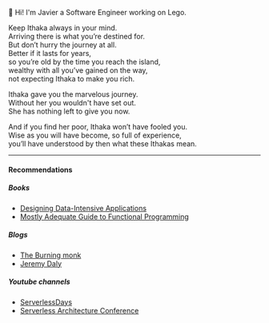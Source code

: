 

👋 Hi! I'm Javier a Software Engineer working on Lego.

Keep Ithaka always in your mind.  
Arriving there is what you’re destined for.  
But don’t hurry the journey at all.  
Better if it lasts for years,  
so you’re old by the time you reach the island,  
wealthy with all you’ve gained on the way,  
not expecting Ithaka to make you rich.  

Ithaka gave you the marvelous journey.  
Without her you wouldn't have set out.  
She has nothing left to give you now.  

And if you find her poor, Ithaka won’t have fooled you.  
Wise as you will have become, so full of experience,  
you’ll have understood by then what these Ithakas mean.  


----
#### Recommendations
##### Books 
* [Designing Data-Intensive Applications](https://www.amazon.com/Designing-Data-Intensive-Applications-Reliable-Maintainable/dp/1449373321)
 * [Mostly Adequate Guide to Functional Programming](https://github.com/MostlyAdequate/mostly-adequate-guide)

##### Blogs
* [The Burning monk](https://theburningmonk.com/)
* [Jeremy Daly](https://www.jeremydaly.com/)
##### Youtube channels
* [ServerlessDays](https://www.youtube.com/channel/UCYzAnR_SebAmLRkKIbK_YoQ)
* [Serverless Architecture Conference](https://www.youtube.com/channel/UCDktNpuKVzVdQinivTMdDcQ/featured)


<!--
**JavierMendozaGomez/JavierMendozaGomez** is a ✨ _special_ ✨ repository because its `README.md` (this file) appears on your GitHub profile.

Here are some ideas to get you started:

- 🔭 I’m currently working on ...
- 🌱 I’m currently learning ...
- 👯 I’m looking to collaborate on ...
- 🤔 I’m looking for help with ...
- 💬 Ask me about ...
- 📫 How to reach me: ...
- 😄 Pronouns: ...
- ⚡ Fun fact: ...
-->
